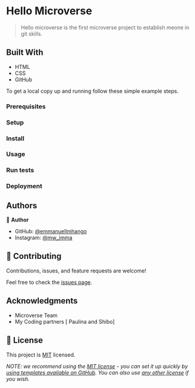 # Hello Microverse

> Hello microverse is the first microverse project to establish meone in git skills.


## Built With

- HTML
- CSS
- GitHub


To get a local copy up and running follow these simple example steps.

### Prerequisites

### Setup

### Install

### Usage

### Run tests

### Deployment



## Authors

👤 **Author**

- GitHub: [@emmanuellmhango](https://github.com/emmanuellmhango)
- Instagram: [@mw_imma](https://instagram.com/mw_imma)


## 🤝 Contributing

Contributions, issues, and feature requests are welcome!

Feel free to check the [issues page](../../issues/).


## Acknowledgments

- Microverse Team
- My Coding partners [ Paulina and Shibo]


## 📝 License

This project is [MIT](./LICENSE) licensed.

_NOTE: we recommend using the [MIT license](https://choosealicense.com/licenses/mit/) - you can set it up quickly by [using templates available on GitHub](https://docs.github.com/en/communities/setting-up-your-project-for-healthy-contributions/adding-a-license-to-a-repository). You can also use [any other license](https://choosealicense.com/licenses/) if you wish._

